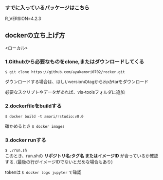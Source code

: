 ### すでに入っているパッケージは[こちら](https://hub.docker.com/layers/rocker/rstudio/4.2.3/images/sha256-c25f429d9ea1592d08fb2a8ca0724b4c02d2ae60f14b405b080fc2c8bef31ce8?context=explore)
R_VERSION=4.2.3

## dockerの立ち上げ方  
<ローカル>
### **1.Githubから必要なものをclone,またはダウンロードしてくる** 
```$ git clone https://github.com/ayakamori0702/rocker.git``` 

ダウンロードする場合は、ほしいversionのtagからzipかtarをダウンロード

必要なスクリプトやデータがあれば、vis-toolsフォルダに追加
### **2.dockerfileをbuildする**  
```$ docker build -t amori/rstudio:v0.0```  

確かめるとき
```$ docker images```

### **3.docker runする**  
```$ ./run.sh```  
このとき、run.shの **リポジトリ名:タグ名 またはイメージID** が合っているか確認する.
(最後の行がイメージIDでないとだめな場合もあり)

tokenは
```$ docker logs jupyter``` 
で確認

